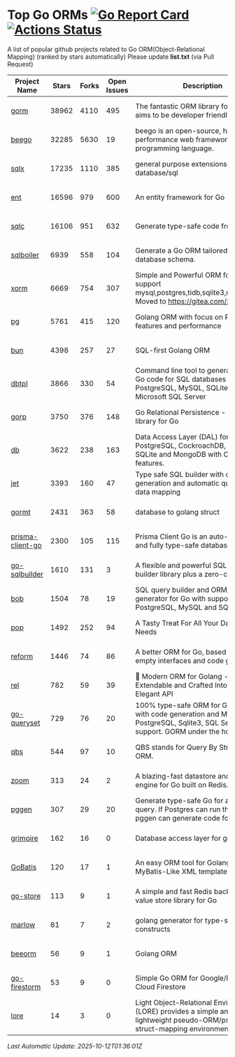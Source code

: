 # Top Go ORMs [![Go Report Card](https://goreportcard.com/badge/github.com/d-tsuji/awesome-go-orms)](https://goreportcard.com/report/github.com/d-tsuji/awesome-go-orms) [![Actions Status](https://github.com/d-tsuji/awesome-go-orms/workflows/CI/badge.svg)](https://github.com/d-tsuji/awesome-go-orms/actions)
A list of popular github projects related to Go ORM(Object-Relational Mapping) (ranked by stars automatically)
Please update **list.txt** (via Pull Request)

| Project Name | Stars | Forks | Open Issues | Description | Last Update |
| ------------ | ----- | ----- | ----------- | ----------- | ----------- |
| [gorm](https://github.com/go-gorm/gorm) | 38962 | 4110 | 495 | The fantastic ORM library for Golang, aims to be developer friendly | 2025-10-11 23:13:09 |
| [beego](https://github.com/beego/beego) | 32285 | 5630 | 19 | beego is an open-source, high-performance web framework for the Go programming language. | 2025-10-11 11:25:36 |
| [sqlx](https://github.com/jmoiron/sqlx) | 17235 | 1110 | 385 | general purpose extensions to golang's database/sql | 2025-10-11 14:39:59 |
| [ent](https://github.com/ent/ent) | 16596 | 979 | 600 | An entity framework for Go | 2025-10-11 20:05:04 |
| [sqlc](https://github.com/sqlc-dev/sqlc) | 16106 | 951 | 632 | Generate type-safe code from SQL | 2025-10-11 19:27:53 |
| [sqlboiler](https://github.com/aarondl/sqlboiler) | 6939 | 558 | 104 | Generate a Go ORM tailored to your database schema. | 2025-10-10 23:38:07 |
| [xorm](https://github.com/go-xorm/xorm) | 6669 | 754 | 307 | Simple and Powerful ORM for Go, support mysql,postgres,tidb,sqlite3,mssql,oracle, Moved to https://gitea.com/xorm/xorm | 2025-10-10 08:50:26 |
| [pg](https://github.com/go-pg/pg) | 5761 | 415 | 120 | Golang ORM with focus on PostgreSQL features and performance | 2025-10-07 01:09:28 |
| [bun](https://github.com/uptrace/bun) | 4398 | 257 | 27 | SQL-first Golang ORM | 2025-10-11 09:03:52 |
| [dbtpl](https://github.com/xo/dbtpl) | 3866 | 330 | 54 | Command line tool to generate idiomatic Go code for SQL databases supporting PostgreSQL, MySQL, SQLite, Oracle, and Microsoft SQL Server | 2025-10-10 06:24:38 |
| [gorp](https://github.com/go-gorp/gorp) | 3750 | 376 | 148 | Go Relational Persistence - an ORM-ish library for Go | 2025-09-14 17:07:15 |
| [db](https://github.com/upper/db) | 3622 | 238 | 163 | Data Access Layer (DAL) for PostgreSQL, CockroachDB, MySQL, SQLite and MongoDB with ORM-like features. | 2025-10-11 07:20:38 |
| [jet](https://github.com/go-jet/jet) | 3393 | 160 | 47 | Type safe SQL builder with code generation and automatic query result data mapping | 2025-10-11 22:34:58 |
| [gormt](https://github.com/xxjwxc/gormt) | 2431 | 363 | 58 | database to golang struct | 2025-10-09 12:20:21 |
| [prisma-client-go](https://github.com/steebchen/prisma-client-go) | 2300 | 105 | 115 | Prisma Client Go is an auto-generated and fully type-safe database client | 2025-10-10 12:30:02 |
| [go-sqlbuilder](https://github.com/huandu/go-sqlbuilder) | 1610 | 131 | 3 | A flexible and powerful SQL string builder library plus a zero-config ORM. | 2025-10-11 02:08:05 |
| [bob](https://github.com/stephenafamo/bob) | 1504 | 78 | 19 | SQL query builder and ORM/Factory generator for Go with support for PostgreSQL, MySQL and SQLite | 2025-10-10 14:45:53 |
| [pop](https://github.com/gobuffalo/pop) | 1492 | 252 | 94 | A Tasty Treat For All Your Database Needs | 2025-09-26 05:18:22 |
| [reform](https://github.com/go-reform/reform) | 1446 | 74 | 86 | A better ORM for Go, based on non-empty interfaces and code generation. | 2025-09-22 17:45:23 |
| [rel](https://github.com/go-rel/rel) | 782 | 59 | 39 | :gem: Modern ORM for Golang - Testable, Extendable and Crafted Into a Clean and Elegant API | 2025-10-06 23:02:59 |
| [go-queryset](https://github.com/jirfag/go-queryset) | 729 | 76 | 20 | 100% type-safe ORM for Go (Golang) with code generation and MySQL, PostgreSQL, Sqlite3, SQL Server support. GORM under the hood. | 2025-09-16 09:20:46 |
| [qbs](https://github.com/coocood/qbs) | 544 | 97 | 10 | QBS stands for Query By Struct. A Go ORM. | 2025-08-16 13:22:48 |
| [zoom](https://github.com/albrow/zoom) | 313 | 24 | 2 | A blazing-fast datastore and querying engine for Go built on Redis. | 2025-07-18 17:34:56 |
| [pggen](https://github.com/jschaf/pggen) | 307 | 29 | 20 | Generate type-safe Go for any Postgres query. If Postgres can run the query, pggen can generate code for it. | 2025-08-29 22:11:15 |
| [grimoire](https://github.com/Fs02/grimoire) | 162 | 16 | 0 | Database access layer for golang | 2025-09-25 21:58:22 |
| [GoBatis](https://github.com/mei-rune/GoBatis) | 120 | 17 | 1 | An easy ORM tool for Golang, support MyBatis-Like XML template SQL | 2025-10-09 06:58:28 |
| [go-store](https://github.com/gosuri/go-store) | 113 | 9 | 1 | A simple and fast Redis backed key-value store library for Go | 2025-02-26 03:33:28 |
| [marlow](https://github.com/dadleyy/marlow) | 81 | 7 | 2 | golang generator for type-safe sql api constructs | 2024-09-26 21:16:01 |
| [beeorm](https://github.com/latolukasz/beeorm) | 56 | 9 | 1 | Golang ORM | 2025-01-10 21:08:58 |
| [go-firestorm](https://github.com/jschoedt/go-firestorm) | 53 | 9 | 0 | Simple Go ORM for Google/Firebase Cloud Firestore | 2025-08-27 12:18:39 |
| [lore](https://github.com/abrahambotros/lore) | 14 | 3 | 0 | Light Object-Relational Environment (LORE) provides a simple and lightweight pseudo-ORM/pseudo-struct-mapping environment for Go | 2023-09-25 08:03:17 |

*Last Automatic Update: 2025-10-12T01:36:01Z*